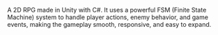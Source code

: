 A 2D RPG made in Unity with C#. It uses a powerful FSM (Finite State Machine) system to handle player actions, enemy behavior, and game events, making the gameplay smooth, responsive, and easy to expand.
